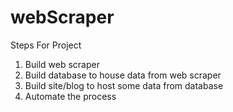 # webScraper

Steps For Project

1. Build web scraper
2. Build database to house data from web scraper
3. Build site/blog to host some data from database
4. Automate the process

